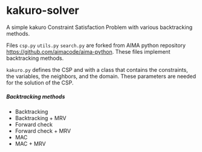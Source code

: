 # kakuro-solver

A simple kakuro Constraint Satisfaction Problem with various backtracking methods.

Files `csp.py` `utils.py` `search.py` are forked from AIMA python repository https://github.com/aimacode/aima-python.
These files implement backtracking methods.

`kakuro.py` defines the CSP and with a class that contains the constraints, the variables, the neighbors, and the domain. 
These parameters are needed for the solution of the CSP.

##### Backtracking methods
- Backtracking
- Backtracking + MRV
- Forward check
- Forward check + MRV
- MAC
- MAC + MRV
